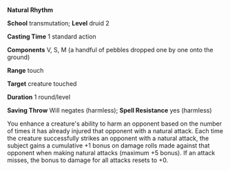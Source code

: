  **Natural Rhythm**

**School** transmutation; **Level** druid 2

**Casting Time** 1 standard action

**Components** V, S, M (a handful of pebbles dropped one by one onto the ground)

**Range** touch

**Target** creature touched

**Duration** 1 round/level

**Saving Throw** Will negates (harmless); **Spell Resistance** yes (harmless)

You enhance a creature's ability to harm an opponent based on the number of times it has already injured that opponent with a natural attack. Each time the creature successfully strikes an opponent with a natural attack, the subject gains a cumulative +1 bonus on damage rolls made against that opponent when making natural attacks (maximum +5 bonus). If an attack misses, the bonus to damage for all attacks resets to +0.

